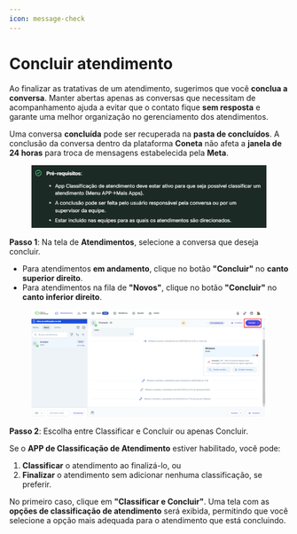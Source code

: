 ```yaml
---
icon: message-check
---
```


# Concluir atendimento

Ao finalizar as tratativas de um atendimento, sugerimos que você **conclua a conversa**. Manter abertas apenas as conversas que necessitam de acompanhamento ajuda a evitar que o contato fique **sem resposta** e garante uma melhor organização no gerenciamento dos atendimentos.

Uma conversa **concluída** pode ser recuperada na **pasta de concluídos**. A conclusão da conversa dentro da plataforma **Coneta** não afeta a **janela de 24 horas** para troca de mensagens estabelecida pela **Meta**.

<figure><img src="../../.gitbook/assets/image (67).png" alt=""><figcaption></figcaption></figure>

**Passo 1**: Na tela de **Atendimentos**, selecione a conversa que deseja concluir.

* Para atendimentos **em andamento**, clique no botão **"Concluir"** no **canto superior direito**.
* Para atendimentos na fila de **"Novos"**, clique no botão **"Concluir"** no **canto inferior direito**.

<figure><img src="../../.gitbook/assets/image (69).png" alt=""><figcaption></figcaption></figure>

**Passo 2**: Escolha entre Classificar e Concluir ou apenas Concluir.

Se o **APP de Classificação de Atendimento** estiver habilitado, você pode:

1. **Classificar** o atendimento ao finalizá-lo, ou
2. **Finalizar** o atendimento sem adicionar nenhuma classificação, se preferir.

No primeiro caso, clique em **"Classificar e Concluir"**. Uma tela com as **opções de classificação de atendimento** será exibida, permitindo que você selecione a opção mais adequada para o atendimento que está concluindo.
